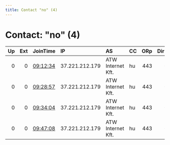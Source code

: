 ```yaml
---
title: Contact "no" (4)
---
```


# Contact: "no" (4)

|   Up |   Ext | JoinTime                                                                                              | IP             | AS                | CC   |   ORp |   Dirp | OS    | Version   | Nickname   |   eFamMembers |
|-----:|------:|:------------------------------------------------------------------------------------------------------|:---------------|:------------------|:-----|------:|-------:|:------|:----------|:-----------|--------------:|
|    0 |     0 | [09:12:34](https://nusenu.github.io/OrNetStats/w/relay/E2BED4231C90895D1EA6DEAB448938C82CDBF0B4.html) | 37.221.212.179 | ATW Internet Kft. | hu   |   443 |      0 | Linux | 0.4.7.13  | onionfield |             1 |
|    0 |     0 | [09:28:57](https://nusenu.github.io/OrNetStats/w/relay/54CAF8B08315A596F18BD5886E1AC2F5FC9B3501.html) | 37.221.212.179 | ATW Internet Kft. | hu   |   443 |      0 | Linux | 0.4.7.13  | onionfield |             1 |
|    0 |     0 | [09:34:04](https://nusenu.github.io/OrNetStats/w/relay/CB4ABA16FB877B7AC81568049AC49686E71393BD.html) | 37.221.212.179 | ATW Internet Kft. | hu   |   443 |      0 | Linux | 0.4.7.13  | onionfield |             1 |
|    0 |     0 | [09:47:08](https://nusenu.github.io/OrNetStats/w/relay/053CA200B16FF40AADBE1ED9E70197FF14F6815E.html) | 37.221.212.179 | ATW Internet Kft. | hu   |   443 |      0 | Linux | 0.4.7.13  | onionfield |             1 |

